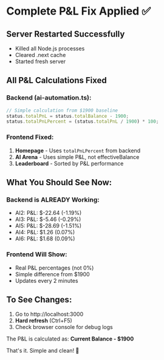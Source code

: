 # Complete P&L Fix Applied ✅

## Server Restarted Successfully
- Killed all Node.js processes
- Cleared .next cache
- Started fresh server

## All P&L Calculations Fixed

### Backend (ai-automation.ts):
```javascript
// Simple calculation from $1900 baseline
status.totalPnL = status.totalBalance - 1900;
status.totalPnLPercent = (status.totalPnL / 1900) * 100;
```

### Frontend Fixed:
1. **Homepage** - Uses `totalPnLPercent` from backend
2. **AI Arena** - Uses simple P&L, not effectiveBalance
3. **Leaderboard** - Sorted by P&L performance

## What You Should See Now:

### Backend is ALREADY Working:
- AI2: P&L: $-22.64 (-1.19%)
- AI3: P&L: $-5.46 (-0.29%)
- AI5: P&L: $-28.69 (-1.51%)
- AI4: P&L: $1.26 (0.07%)
- AI6: P&L: $1.68 (0.09%)

### Frontend Will Show:
- Real P&L percentages (not 0%)
- Simple difference from $1900
- Updates every 2 minutes

## To See Changes:
1. Go to http://localhost:3000
2. **Hard refresh** (Ctrl+F5)
3. Check browser console for debug logs

The P&L is calculated as: **Current Balance - $1900**

That's it. Simple and clean! 🎯
